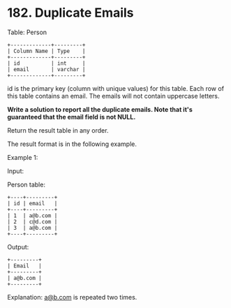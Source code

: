# 182. Duplicate Emails

Table: Person

```
+-------------+---------+
| Column Name | Type    |
+-------------+---------+
| id          | int     |
| email       | varchar |
+-------------+---------+
```

id is the primary key (column with unique values) for this table.
Each row of this table contains an email. The emails will not contain uppercase letters.

 

**Write a solution to report all the duplicate emails. Note that it's guaranteed that the email field is not NULL.**

Return the result table in any order.

The result format is in the following example.

 

Example 1:

Input: 

Person table:

```
+----+---------+
| id | email   |
+----+---------+
| 1  | a@b.com |
| 2  | c@d.com |
| 3  | a@b.com |
+----+---------+
```

Output: 

```
+---------+
| Email   |
+---------+
| a@b.com |
+---------+
```

Explanation: a@b.com is repeated two times.

